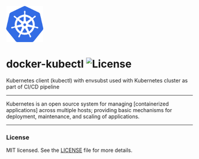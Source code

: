 <img src="https://github.com/kubernetes/kubernetes/raw/master/logo/logo.png" width="100">

# docker-kubectl ![License](https://img.shields.io/pypi/l/envyaml.svg)
Kubernetes client (kubectl) with envsubst used with Kubernetes cluster as part of CI/CD pipeline

----
Kubernetes is an open source system for managing [containerized applications]
across multiple hosts; providing basic mechanisms for deployment, maintenance,
and scaling of applications.

---
### License
MIT licensed. See the [LICENSE](LICENSE) file for more details.
